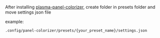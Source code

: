 After installing [plasma-panel-colorizer](https://github.com/luisbocanegra/plasma-panel-colorizer), create folder in presets folder and move settings json file

example:
```bash
.config/panel-colorizer/presets/{your_preset_name}/settings.json
```